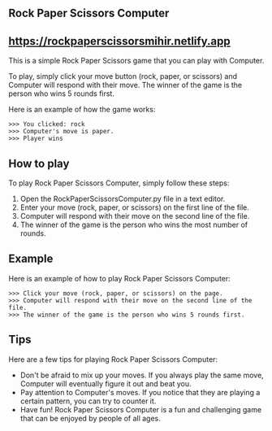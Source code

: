 ## Rock Paper Scissors Computer
## https://rockpaperscissorsmihir.netlify.app
This is a simple Rock Paper Scissors game that you can play with Computer.

To play, simply click your move button (rock, paper, or scissors) and Computer will respond with their move. The winner of the game is the person who wins 5 rounds first.

Here is an example of how the game works:

```
>>> You clicked: rock
>>> Computer's move is paper.
>>> Player wins
```

## How to play

To play Rock Paper Scissors Computer, simply follow these steps:

1. Open the RockPaperScissorsComputer.py file in a text editor.
2. Enter your move (rock, paper, or scissors) on the first line of the file.
3. Computer will respond with their move on the second line of the file.
4. The winner of the game is the person who wins the most number of rounds.

## Example

Here is an example of how to play Rock Paper Scissors Computer:

```
>>> Click your move (rock, paper, or scissors) on the page.
>>> Computer will respond with their move on the second line of the file.
>>> The winner of the game is the person who wins 5 rounds first.
```

## Tips

Here are a few tips for playing Rock Paper Scissors Computer:

* Don't be afraid to mix up your moves. If you always play the same move, Computer will eventually figure it out and beat you.
* Pay attention to Computer's moves. If you notice that they are playing a certain pattern, you can try to counter it.
* Have fun! Rock Paper Scissors Computer is a fun and challenging game that can be enjoyed by people of all ages.